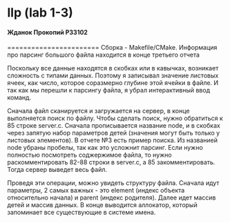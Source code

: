 llp (lab 1-3)
=======================
#### Жданок Прокопий P33102
=======================
Сборка - Makefile/CMake.
Информация про парсинг большого файла находится в конце третьего отчета

Поскольку все данные находятся в скобках или в кавычках, возникает сложность с типами данных. Поэтому я записывал значение листовых ячеек, как число, которое соразмерно глубине этой ячейки в файле. И так как мы перешли к парсингу файла, я убрал интерактивный ввод команд.

Сначала файл сканируется и загружается на сервер, в конце выполняется поиск по файлу. Чтобы сделать поиск, нужно обратиться к 85 строке server.c. Сначала прописывается название node, и в скобках через запятую набор параметров детей (значения могут быть только у листовых элементов). В отчете №3 есть пример поиска. Из названией node убраны пробелы, так как это усложнит парсинг.
Если нужно полностью посмотреть соджержимое файла, то нужно раскомментировать 82-88 строки в server.c, а 85 закомментировать. Тогда сервер выведет весь файл.

Проведя эти операции, можно увидеть структуру файла. Сначала идут параметры, 2 самых важных - это element (индекс объекта относительно начала) и parent (индекс родителя). Далее идет массив детей и массив данных. В конце выводится аллокатор, который запоминает все существующие в системе имена.


